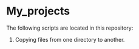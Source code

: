 # My_projects

The following scripts are located in this repository:
1. Copying files from one directory to another.
